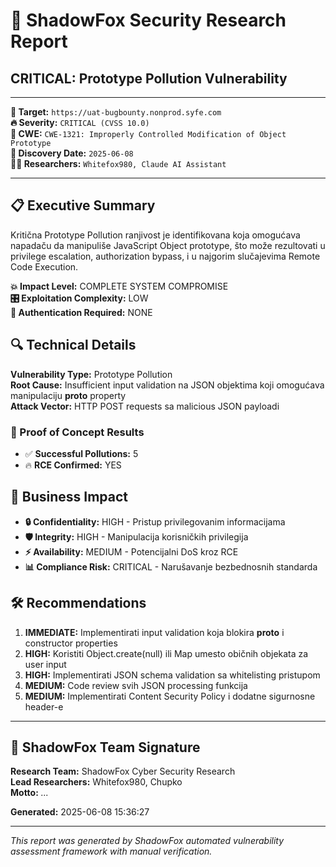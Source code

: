 
# 🦊 ShadowFox Security Research Report

## CRITICAL: Prototype Pollution Vulnerability

---

**🎯 Target:** `https://uat-bugbounty.nonprod.syfe.com`  
**🔥 Severity:** `CRITICAL (CVSS 10.0)`  
**🧬 CWE:** `CWE-1321: Improperly Controlled Modification of Object Prototype`  
**📅 Discovery Date:** `2025-06-08`  
**👨‍💻 Researchers:** `Whitefox980, Claude AI Assistant`

---

## 📋 Executive Summary

Kritična Prototype Pollution ranjivost je identifikovana koja omogućava napadaču da manipuliše JavaScript Object prototype, što može rezultovati u privilege escalation, authorization bypass, i u najgorim slučajevima Remote Code Execution.

**💥 Impact Level:** COMPLETE SYSTEM COMPROMISE  
**🎛️ Exploitation Complexity:** LOW  
**🔐 Authentication Required:** NONE

## 🔍 Technical Details

**Vulnerability Type:** Prototype Pollution  
**Root Cause:** Insufficient input validation na JSON objektima koji omogućava manipulaciju __proto__ property  
**Attack Vector:** HTTP POST requests sa malicious JSON payloadi

### 🧪 Proof of Concept Results

- ✅ **Successful Pollutions:** 5
- 🔥 **RCE Confirmed:** YES

## 💼 Business Impact

- **🔒 Confidentiality:** HIGH - Pristup privilegovanim informacijama
- **🛡️ Integrity:** HIGH - Manipulacija korisničkih privilegija  
- **⚡ Availability:** MEDIUM - Potencijalni DoS kroz RCE
- **📊 Compliance Risk:** CRITICAL - Narušavanje bezbednosnih standarda

## 🛠️ Recommendations

1. **IMMEDIATE:** Implementirati input validation koja blokira __proto__ i constructor properties
2. **HIGH:** Koristiti Object.create(null) ili Map umesto običnih objekata za user input
3. **HIGH:** Implementirati JSON schema validation sa whitelisting pristupom
4. **MEDIUM:** Code review svih JSON processing funkcija
5. **MEDIUM:** Implementirati Content Security Policy i dodatne sigurnosne header-e


---

## 🦊 ShadowFox Team Signature

**Research Team:** ShadowFox Cyber Security Research  
**Lead Researchers:** Whitefox980, Chupko  
**Motto:** *...*

**Generated:** 2025-06-08 15:36:27

---

*This report was generated by ShadowFox automated vulnerability assessment framework with manual verification.*
